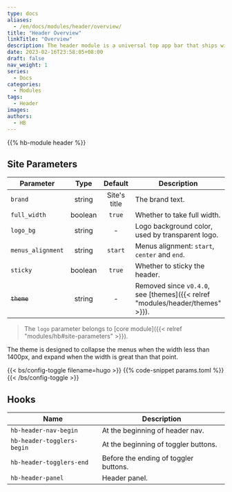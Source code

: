 ```yaml
---
type: docs
aliases:
  - /en/docs/modules/header/overview/
title: "Header Overview"
linkTitle: "Overview"
description: The header module is a universal top app bar that ships with some useful sub modules, such as search form, social links, light/dark mode toggle and language picker.
date: 2023-02-16T23:58:05+08:00
draft: false
nav_weight: 1
series:
  - Docs
categories:
  - Modules
tags:
  - Header
images:
authors:
  - HB
---
```


{{% hb-module header %}}

## Site Parameters

| Parameter         |  Type   |   Default    | Description                                                                   |
| ----------------- | :-----: | :----------: | ----------------------------------------------------------------------------- |
| `brand`           | string  | Site's title | The brand text.                                                               |
| `full_width`      | boolean |    `true`    | Whether to take full width.                                                   |
| `logo_bg`         | string  |      -       | Logo background color, used by transparent logo.                              |
| `menus_alignment` | string  |   `start`    | Menus alignment: `start`, `center` and `end`.                                 |
| `sticky`          | boolean |    `true`    | Whether to sticky the header.                                                 |
| ~~`theme`~~       | string  |      -       | Removed since `v0.4.0`, see [themes]({{< relref "modules/header/themes" >}}). |

> The `logo` parameter belongs to [core module]({{< relref "modules/hb#site-parameters" >}}).

The theme is designed to collapse the menus when the width less than 1400px, and expand when the width is great than that point.

{{< bs/config-toggle filename=hugo >}}
{{% code-snippet params.toml %}}
{{< /bs/config-toggle >}}

## Hooks

| Name                       | Description                           |
| -------------------------- | ------------------------------------- |
| `hb-header-nav-begin`      | At the beginning of header nav.       |
| `hb-header-togglers-begin` | At the beginning of toggler buttons.  |
| `hb-header-togglers-end`   | Before the ending of toggler buttons. |
| `hb-header-panel`          | Header panel.                         |
